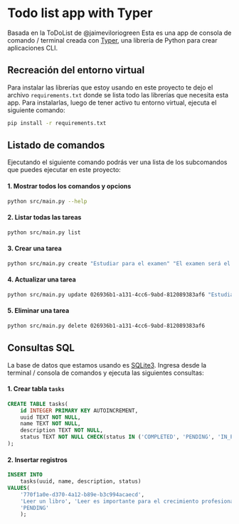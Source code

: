 # Todo list app with Typer
Basada en la ToDoList de @jaimeviloriogreen
Esta es una app de consola de comando / terminal creada con [Typer](https://typer.tiangolo.com/), una librería de Python para crear aplicaciones CLI.

## Recreación del entorno virtual
Para instalar las librerías que estoy usando en este proyecto te dejo el archivo `requirements.txt` donde se lista todo las librerías que necesita esta app. Para instalarlas, luego de tener activo tu entorno virtual, ejecuta el siguiente comando:

```sh
pip install -r requirements.txt
```

## Listado de comandos
Ejecutando el siguiente comando podrás ver una lista de los subcomandos que puedes ejecutar en este proyecto:
#### 1. Mostrar todos los comandos y opcions
```sh
python src/main.py --help
```
#### 2. Listar todas las tareas
```sh
python src/main.py list
```
#### 3. Crear una tarea
```sh
python src/main.py create "Estudiar para el examen" "El examen será el próximo Jueves" IN_PROGRESS
```
#### 4. Actualizar una tarea
```sh
python src/main.py update 026936b1-a131-4cc6-9abd-812089383af6 "Estudiar para el examen" "El examen será el próximo Jueves" IN_PROGRESS
```
#### 5. Eliminar una tarea
```sh
python src/main.py delete 026936b1-a131-4cc6-9abd-812089383af6
```

## Consultas SQL
La base de datos que estamos usando es [SQLite3](https://sqlite.org/). Ingresa desde la terminal / consola de comandos y ejecuta las siguientes consultas:

#### 1. Crear tabla `tasks`
```sql
CREATE TABLE tasks(
	id INTEGER PRIMARY KEY AUTOINCREMENT,
	uuid TEXT NOT NULL,
	name TEXT NOT NULL,
	description TEXT NOT NULL,
	status TEXT NOT NULL CHECK(status IN ('COMPLETED', 'PENDING', 'IN_PROGRESS'))
);
```

#### 2. Insertar registros
```sql
INSERT INTO 
	tasks(uuid, name, description, status) 
VALUES(
	'770f1a0e-d370-4a12-b89e-b3c994acaecd', 
	'Leer un libro', 'Leer es importante para el crecimiento profesional',
	'PENDING'
	);
```

